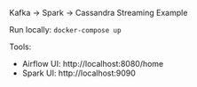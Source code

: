 Kafka -> Spark -> Cassandra Streaming Example

Run locally: `docker-compose up`

Tools: 
* Airflow UI: http://localhost:8080/home  
* Spark UI: http://localhost:9090
